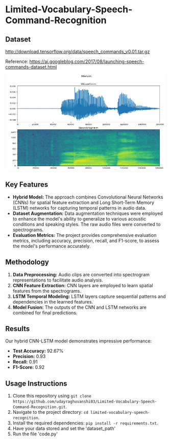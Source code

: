 # Limited-Vocabulary-Speech-Command-Recognition

## Dataset
http://download.tensorflow.org/data/speech_commands_v0.01.tar.gz

Reference: https://ai.googleblog.com/2017/08/launching-speech-commands-dataset.html

<div style="text-align:center">
  <img src="Images/specto_output.png" alt="Dataset" width="500" height="300">
</div>

## Key Features
- **Hybrid Model:** The approach combines Convolutional Neural Networks (CNNs) for spatial feature extraction and Long Short-Term Memory (LSTM) networks for capturing temporal patterns in audio data.
- **Dataset Augmentation:** Data augmentation techniques were employed to enhance the model's ability to generalize to various acoustic conditions and speaking styles. The raw audio files were converted to spectrograms.
- **Evaluation Metrics:** The project provides comprehensive evaluation metrics, including accuracy, precision, recall, and F1-score, to assess the model's performance accurately.

## Methodology
1. **Data Preprocessing:** Audio clips are converted into spectrogram representations to facilitate audio analysis.
2. **CNN Feature Extraction:** CNN layers are employed to learn spatial features from the spectrograms.
3. **LSTM Temporal Modeling:** LSTM layers capture sequential patterns and dependencies in the learned features.
4. **Model Fusion:** The outputs of the CNN and LSTM networks are combined for final predictions.

## Results
Our hybrid CNN-LSTM model demonstrates impressive performance:
- **Test Accuracy:** 92.67%
- **Precision:** 0.93
- **Recall:** 0.91
- **F1-Score:** 0.92


## Usage Instructions
1. Clone this repository using `git clone https://github.com/udayraghuvanshi03/Limited-Vocabulary-Speech-Command-Recognition.git`.
2. Navigate to the project directory: `cd limited-vocabulary-speech-recognition`.
3. Install the required dependencies: `pip install -r requirements.txt`.
4. Have your data stored and set the 'dataset_path'
5. Run the file 'code.py'
